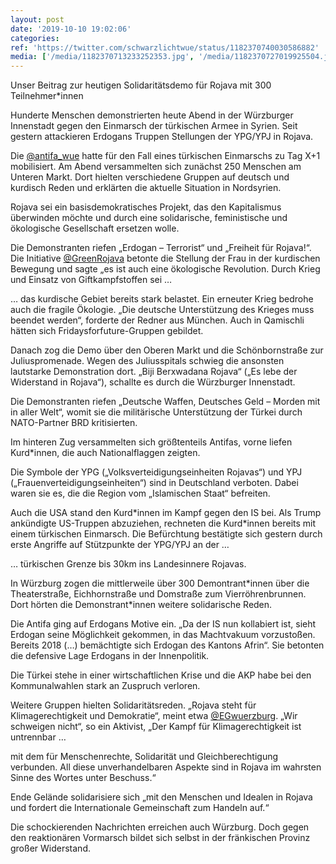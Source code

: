 ```yaml
---
layout: post
date: '2019-10-10 19:02:06'
categories: 
ref: 'https://twitter.com/schwarzlichtwue/status/1182370740030586882'
media: ['/media/1182370713233252353.jpg', '/media/1182370727019925504.jpg', '/media/1182370743868444675.jpg', '/media/1182370750948356097.jpg', '/media/1182370759798349824.jpg', '/media/1182370799157690370.jpg', '/media/1182370856246415361.jpg', '/media/1182370865046011909.jpg', '/media/1182371443323092992.jpg']
---
```

Unser Beitrag zur heutigen Solidaritätsdemo für Rojava mit 300 Teilnehmer\*innen



 

Hunderte Menschen demonstrierten heute Abend in der Würzburger Innenstadt gegen den Einmarsch der türkischen Armee in Syrien. Seit gestern attackieren Erdogans Truppen Stellungen der YPG/YPJ in Rojava. 

Die [@antifa_wue](https://twitter.com/antifa_wue) hatte für den Fall eines türkischen Einmarschs zu Tag X+1 mobilisiert. Am Abend versammelten sich zunächst 250 Menschen am Unteren Markt. Dort hielten verschiedene Gruppen auf deutsch und kurdisch Reden und erklärten die aktuelle Situation in Nordsyrien. 

Rojava sei ein basisdemokratisches Projekt, das den Kapitalismus überwinden möchte und durch eine solidarische, feministische und ökologische Gesellschaft ersetzen wolle.

Die Demonstranten riefen „Erdogan – Terrorist“ und „Freiheit für Rojava!“. Die Initiative [@GreenRojava](https://twitter.com/GreenRojava) betonte die Stellung der Frau in der kurdischen Bewegung und sagte „es ist auch eine ökologische Revolution. Durch Krieg und Einsatz von Giftkampfstoffen sei … 

… das kurdische Gebiet bereits stark belastet. Ein erneuter Krieg bedrohe auch die fragile Ökologie. „Die deutsche Unterstützung des Krieges muss beendet werden“, forderte der Redner aus München. Auch in Qamischli hätten sich Fridaysforfuture-Gruppen gebildet. 

Danach zog die Demo über den Oberen Markt und die Schönbornstraße zur Juliuspromenade. Wegen des Juliusspitals schwieg die ansonsten lautstarke Demonstration dort. „Biji Berxwadana Rojava“ („Es lebe der Widerstand in Rojava“), schallte es durch die Würzburger Innenstadt. 

Die Demonstranten riefen „Deutsche Waffen, Deutsches Geld – Morden mit in aller Welt“, womit sie die militärische Unterstützung der Türkei durch NATO-Partner BRD kritisierten.

Im hinteren Zug versammelten sich größtenteils Antifas, vorne liefen Kurd\*innen, die auch Nationalflaggen zeigten.

Die Symbole der YPG („Volksverteidigungseinheiten Rojavas“) und YPJ („Frauenverteidigungseinheiten“) sind in Deutschland verboten. Dabei waren sie es, die die Region vom „Islamischen Staat“ befreiten.

Auch die USA stand den Kurd\*innen im Kampf gegen den IS bei. Als Trump ankündigte US-Truppen abzuziehen, rechneten die Kurd\*innen bereits mit einem türkischen Einmarsch. Die Befürchtung bestätigte sich gestern durch erste Angriffe auf Stützpunkte der YPG/YPJ an der …

… türkischen Grenze bis 30km ins Landesinnere Rojavas. 



In Würzburg zogen die mittlerweile über 300 Demontrant\*innen über die Theaterstraße, Eichhornstraße und Domstraße zum Vierröhrenbrunnen. Dort hörten die Demonstrant\*innen weitere solidarische Reden.

Die Antifa ging auf Erdogans Motive ein. „Da der IS nun kollabiert ist, sieht Erdogan seine Möglichkeit gekommen, in das Machtvakuum vorzustoßen. Bereits 2018 (…) bemächtigte sich Erdogan des Kantons Afrin“. Sie betonten die defensive Lage Erdogans in der Innenpolitik. 

Die Türkei stehe in einer wirtschaftlichen Krise und die AKP habe bei den Kommunalwahlen stark an Zuspruch verloren.

Weitere Gruppen hielten Solidaritätsreden. „Rojava steht für Klimagerechtigkeit und Demokratie“, meint etwa [@EGwuerzburg](https://twitter.com/EGwuerzburg). „Wir schweigen nicht“, so ein Aktivist, „Der Kampf für Klimagerechtigkeit ist untrennbar …

mit dem für Menschenrechte, Solidarität und Gleichberechtigung verbunden. All diese unverhandelbaren Aspekte sind in Rojava im wahrsten Sinne des Wortes unter Beschuss.“

Ende Gelände solidarisiere sich „mit den Menschen und Idealen in Rojava und fordert die Internationale Gemeinschaft zum Handeln auf.“

Die schockierenden Nachrichten erreichen auch Würzburg. Doch gegen den reaktionären Vormarsch bildet sich selbst in der fränkischen Provinz großer Widerstand.